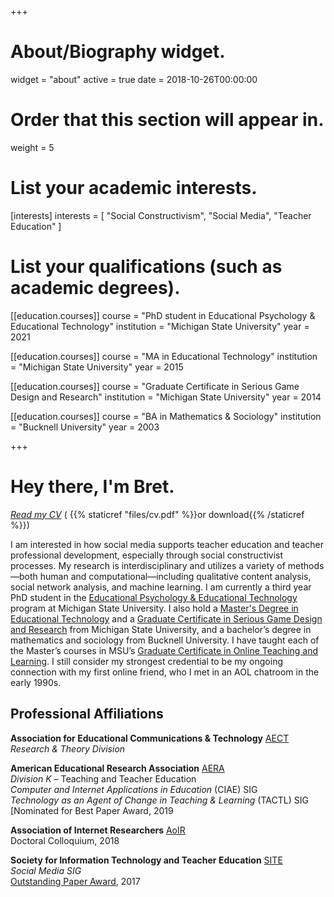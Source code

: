 +++
# About/Biography widget.
widget = "about"
active = true
date = 2018-10-26T00:00:00

# Order that this section will appear in.
weight = 5

# List your academic interests.
[interests]
  interests = [
    "Social Constructivism",
    "Social Media",
    "Teacher Education"
  ]

# List your qualifications (such as academic degrees).
[[education.courses]]
  course = "PhD student in Educational Psychology & Educational Technology"
  institution = "Michigan State University"
  year = 2021

[[education.courses]]
  course = "MA in Educational Technology"
  institution = "Michigan State University"
  year = 2015

[[education.courses]]
  course = "Graduate Certificate in Serious Game Design and Research"
  institution = "Michigan State University"
  year = 2014

[[education.courses]]
  course = "BA in Mathematics & Sociology"
  institution = "Bucknell University"
  year = 2003
 
+++

# Hey there, I'm Bret.



[*Read my CV*](https://bretsw.github.io/post/cv/) (
{{% staticref "files/cv.pdf" %}}or download{{% /staticref %}})

I am interested in how social media supports teacher education and teacher professional development, especially through social constructivist processes.  My research is interdisciplinary and utilizes a variety of methods—both human and computational—including qualitative content analysis, social network analysis, and machine learning. I am currently a third year PhD student in the [Educational Psychology & Educational Technology](http://edutech.educ.msu.edu/) program at Michigan State University. I also hold a [Master's Degree in Educational Technology](http://edutech.educ.msu.edu/programs/masters/)  and a [Graduate Certificate in Serious Game Design and Research](https://gamedev.msu.edu/serious-games/) from Michigan State University, and a bachelor’s degree in mathematics and sociology from Bucknell University. I have taught each of the Master’s courses in MSU’s [Graduate Certificate in Online Teaching and Learning](https://education.msu.edu/cepse/maet/certificates/online-teaching/). I still consider my strongest credential to be my ongoing connection with my first online friend, who I met in an AOL chatroom in the early 1990s. 

## Professional Affiliations

**Association for Educational Communications & Technology** [AECT](https://aect.org/)  
*Research & Theory Division*

**American Educational Research Association** [AERA](https://www.aera.net/)  
*Division K* – Teaching and Teacher Education  
*Computer and Internet Applications in Education* (CIAE) SIG  
*Technology as an Agent of Change in Teaching & Learning* (TACTL) SIG
<i class="fa fa-trophy"></i> [Nominated for Best Paper Award, 2019

**Association of Internet Researchers** [AoIR](http://aoir.org/)  
<i class="fa fa-graduation-cap"></i> Doctoral Colloquium, 2018

**Society for Information Technology and Teacher Education** [SITE](http://site.aace.org/)  
*Social Media SIG*  
<i class="fa fa-trophy"></i> [Outstanding Paper Award](https://www.learntechlib.org/p/177469/), 2017